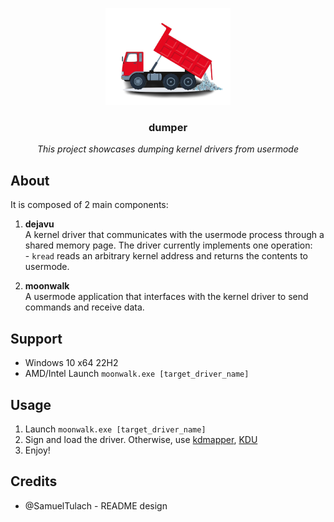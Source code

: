 <p align="center">
    <img width="200px" height="auto" src="assets/dump.png" />
    <h3 align="center">dumper</h3>
    <p align="center"><i>This project showcases dumping kernel drivers from usermode</i></p>
</p>

## About

It is composed of 2 main components:
1. **dejavu**  
   A kernel driver that communicates with the usermode process through a shared memory page. The driver currently implements one operation:\
       - ```kread``` reads an arbitrary kernel address and returns the contents to usermode.

3. **moonwalk**  
   A usermode application that interfaces with the kernel driver to send commands and receive data.


## Support
- Windows 10 x64 22H2
- AMD/Intel
Launch ```moonwalk.exe [target_driver_name]```

## Usage
1. Launch ```moonwalk.exe [target_driver_name]```
2. Sign and load the driver. Otherwise, use [kdmapper](https://github.com/TheCruZ/kdmapper), [KDU](https://github.com/hfiref0x/KDU)
4. Enjoy!

## Credits
- @SamuelTulach - README design
